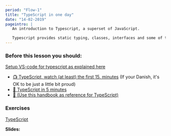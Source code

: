 ```yaml
---
period: "Flow-1"
title: "TypeScript in one day"
date: "14-02-2019"
pageintro: | 
   An introduction to Typescript, a superset of JavaScript.

   Typescript provides static typing, classes, interfaces and some of the newest ES-next features.
---
```


### Before this lesson you should:
[Setup VS-code for typescript as explained here](https://code.visualstudio.com/docs/typescript/typescript-tutorial)
<!--readings_begin-->
- [:tv: TypeScript, watch (at least) the first 15. minutes](https://www.youtube.com/watch?v=0ChtcZmb3dI) (If your Danish, it's OK to be just a little bit proud)
-  [:book: TypeScript in 5 minutes](https://www.typescriptlang.org/docs/home.html)
-  [:book: (Use this handbook as reference for TypeScript)](https://www.typescriptlang.org/docs/home.html)

<!--readings_end-->

### Exercises
<!--exercises_begin-->
[TypeScript](https://docs.google.com/document/d/1Lxg0SkcKzBkARM3nzS-82xHZfqgDECJA9blTbIjaJTQ/edit?usp=sharing)
<!--exercises_end-->

**Slides:** 
